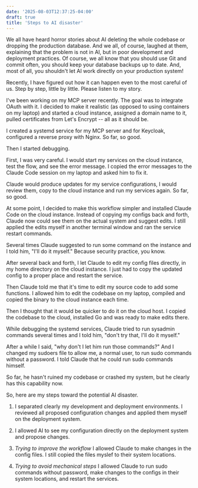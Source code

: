 ```yaml
---
date: '2025-08-03T12:37:25-04:00'
draft: true
title: 'Steps to AI disaster'
---
```


We all have heard horror stories about AI deleting the whole codebase or dropping the production database.
And we all, of course, laughed at them, explaining that the problem is not in AI, but in poor development and deployment practices.
Of course, we all know that you should use Git and commit often, you should keep your database backups up to date.
And, most of all, you shouldn't let AI work directly on your production system!

Recently, I have figured out how it can happen even to the most careful of us.
Step by step, little by little.
Please listen to my story.

I've been working on my MCP server recently.
The goal was to integrate OAuth with it.
I decided to make it realistic (as opposed to using containers on my laptop) and started a cloud instance, assigned a domain name to it, pulled certificates from Let's Encrypt -- all as it should be.

I created a systemd service for my MCP server and for Keycloak, configured a reverse proxy with Nginx.
So far, so good.

Then I started debugging.

First, I was very careful.
I would start my services on the cloud instance, test the flow, and see the error message.
I copied the error messages to the Claude Code session on my laptop and asked him to fix it.

Claude would produce updates for my service configurations, I would review them, copy to the cloud instance and run my services again.
So far, so good.

At some point, I decided to make this workflow simpler and installed Claude Code on the cloud instance.
Instead of copying my configs back and forth, Claude now could see them on the actual system and suggest edits.
I still applied the edits myself in another terminal window and ran the service restart commands.

Several times Claude suggested to run some command on the instance and I told him, "I'll do it myself."
Because security practice, you know.

After several back and forth, I let Claude to edit my config files directly, in my home directory on the cloud instance.
I just had to copy the updated config to a proper place and restart the service.

Then Claude told me that it's time to edit my source code to add some functions.
I allowed him to edit the codebase on my laptop, compiled and copied the binary to the cloud instance each time.

Then I thought that it would be quicker to do it on the cloud host.
I copied the codebase to the cloud, installed Go and was ready to make edits there.

While debugging the systemd services, Claude tried to run sysadmin commands several times and I told him, "don't try that, I'll do it myself."

After a while I said, "why don't I let him run those commands?"
And I changed my sudoers file to allow me, a normal user, to run sudo commands without a password.
I told Claude that he could run sudo commands himself.

So far, he hasn't ruined my codebase or crashed my system, but he clearly has this capability now.

So, here are my steps toward the potential AI disaster.

1. I separated clearly my development and deployment environments.
I reviewed all proposed configuration changes and applied them myself on the deployment system.

1. I allowed AI to see my configuration directly on the deployment system and propose changes.

1. _Trying to improve the workflow_ I allowed Claude to make changes in the config files.
   I still copied the files myslef to their system locations.

1. _Trying to avoid mechanical steps_ I allowed Claude to run sudo commands without password,
   make changes to the configs in their system locations, and restart the services.
